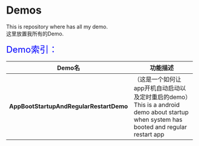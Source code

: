 # Demos
This is repository where has all my demo.<br/>
这里放置我所有的Demo.

<font color='blue' size='5'>Demo索引：</font>

Demo名|功能描述
---|---
**AppBootStartupAndRegularRestartDemo**|（这是一个如何让app开机自动启动以及定时重启的demo）This is a android demo about startup when system has booted and regular restart app




